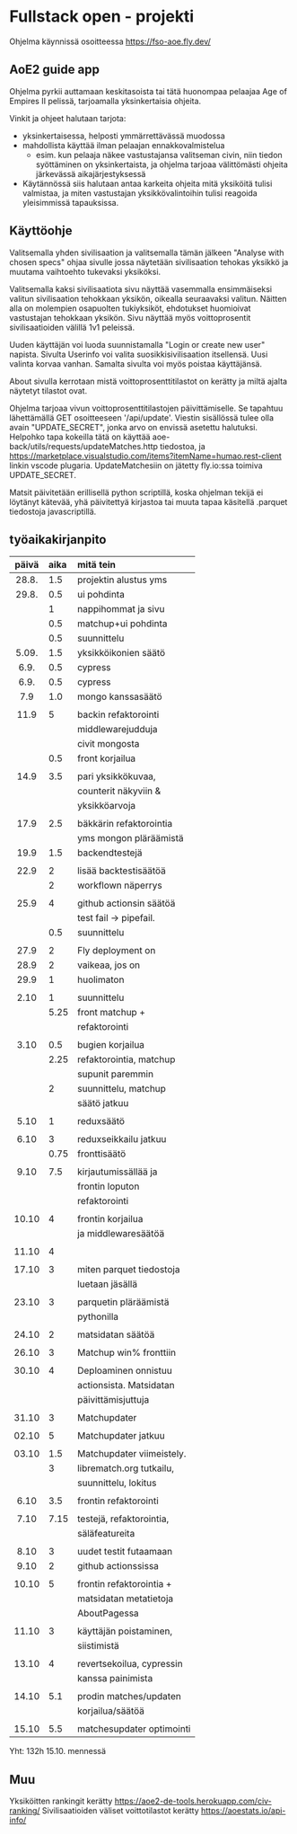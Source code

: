 # Fullstack open - projekti

Ohjelma käynnissä osoitteessa https://fso-aoe.fly.dev/

## AoE2 guide app

Ohjelma pyrkii auttamaan keskitasoista tai tätä huonompaa pelaajaa Age of Empires II pelissä, tarjoamalla yksinkertaisia ohjeita.

Vinkit ja ohjeet halutaan tarjota:

- yksinkertaisessa, helposti ymmärrettävässä muodossa
- mahdollista käyttää ilman pelaajan ennakkovalmistelua
  - esim. kun pelaaja näkee vastustajansa valitseman civin, niin tiedon syöttäminen on yksinkertaista, ja ohjelma tarjoaa välittömästi ohjeita järkevässä aikajärjestyksessä
- Käytännössä siis halutaan antaa karkeita ohjeita mitä yksiköitä tulisi valmistaa, ja miten vastustajan yksikkövalintoihin tulisi reagoida yleisimmissä tapauksissa.

## Käyttöohje

Valitsemalla yhden sivilisaation ja valitsemalla tämän jälkeen "Analyse with chosen specs" ohjaa sivulle jossa näytetään sivilisaation tehokas yksikkö ja muutama vaihtoehto tukevaksi yksiköksi.

Valitsemalla kaksi sivilisaatiota sivu näyttää vasemmalla ensimmäiseksi valitun sivilisaation tehokkaan yksikön, oikealla seuraavaksi valitun. Näitten alla on molempien osapuolten tukiyksiköt, ehdotukset huomioivat vastustajan tehokkaan yksikön. Sivu näyttää myös voittoprosentit sivilisaatioiden välillä 1v1 peleissä.

Uuden käyttäjän voi luoda suunnistamalla "Login or create new user" napista. Sivulta Userinfo voi valita suosikkisivilisaation itsellensä. Uusi valinta korvaa vanhan. Samalta sivulta voi myös poistaa käyttäjänsä.

About sivulla kerrotaan mistä voittoprosenttitilastot on kerätty ja miltä ajalta näytetyt tilastot ovat.

Ohjelma tarjoaa vivun voittoprosenttitilastojen päivittämiselle. Se tapahtuu lähettämällä GET osoitteeseen '/api/update'. Viestin sisällössä tulee olla avain "UPDATE_SECRET", jonka arvo on envissä asetettu halutuksi. Helpohko tapa kokeilla tätä on käyttää aoe-back/utils/requests/updateMatches.http tiedostoa, ja https://marketplace.visualstudio.com/items?itemName=humao.rest-client linkin vscode plugaria. UpdateMatchesiin on jätetty fly.io:ssa toimiva UPDATE_SECRET.

Matsit päivitetään erillisellä python scriptillä, koska ohjelman tekijä ei löytänyt kätevää, yhä päivitettyä kirjastoa tai muuta tapaa käsitellä .parquet tiedostoja javascriptillä.

## työaikakirjanpito

| päivä | aika | mitä tein                 |
| :---: | :--- | :------------------------ |
| 28.8. | 1.5  | projektin alustus yms     |
| 29.8. | 0.5  | ui pohdinta               |
|       | 1    | nappihommat ja sivu       |
|       | 0.5  | matchup+ui pohdinta       |
|       | 0.5  | suunnittelu               |
| 5.09. | 1.5  | yksikköikonien säätö      |
| 6.9.  | 0.5  | cypress                   |
| 6.9.  | 0.5  | cypress                   |
|  7.9  | 1.0  | mongo kanssasäätö         |
|       |      |                           |
| 11.9  | 5    | backin refaktorointi      |
|       |      | middlewarejudduja         |
|       |      | civit mongosta            |
|       | 0.5  | front korjailua           |
|       |      |                           |
| 14.9  | 3.5  | pari yksikkökuvaa,        |
|       |      | counterit näkyviin &      |
|       |      | yksikköarvoja             |
|       |      |                           |
| 17.9  | 2.5  | bäkkärin refaktorointia   |
|       |      | yms mongon pläräämistä    |
| 19.9  | 1.5  | backendtestejä            |
|       |      |                           |
| 22.9  | 2    | lisää backtestisäätöä     |
|       | 2    | workflown näperrys        |
|       |      |                           |
| 25.9  | 4    | github actionsin säätöä   |
|       |      | test fail -> pipefail.    |
|       | 0.5  | suunnittelu               |
|       |      |                           |
| 27.9  | 2    | Fly deployment on         |
| 28.9  | 2    | vaikeaa, jos on           |
| 29.9  | 1    | huolimaton                |
|       |      |                           |
| 2.10  | 1    | suunnittelu               |
|       | 5.25 | front matchup +           |
|       |      | refaktorointi             |
|       |      |                           |
| 3.10  | 0.5  | bugien korjailua          |
|       | 2.25 | refaktorointia, matchup   |
|       |      | supunit paremmin          |
|       | 2    | suunnittelu, matchup      |
|       |      | säätö jatkuu              |
|       |      |                           |
| 5.10  | 1    | reduxsäätö                |
|       |      |                           |
| 6.10  | 3    | reduxseikkailu jatkuu     |
|       | 0.75 | fronttisäätö              |
|       |      |                           |
| 9.10  | 7.5  | kirjautumissällää ja      |
|       |      | frontin loputon           |
|       |      | refaktorointi             |
|       |      |                           |
| 10.10 | 4    | frontin korjailua         |
|       |      | ja middlewaresäätöä       |
|       |      |                           |
| 11.10 | 4    |                           |
|       |      |                           |
| 17.10 | 3    | miten parquet tiedostoja  |
|       |      | luetaan jäsällä           |
|       |      |                           |
| 23.10 | 3    | parquetin pläräämistä     |
|       |      | pythonilla                |
|       |      |                           |
| 24.10 | 2    | matsidatan säätöä         |
|       |      |                           |
| 26.10 | 3    | Matchup win% fronttiin    |
|       |      |                           |
| 30.10 | 4    | Deploaminen onnistuu      |
|       |      | actionsista. Matsidatan   |
|       |      | päivittämisjuttuja        |
|       |      |                           |
| 31.10 | 3    | Matchupdater              |
|       |      |                           |
| 02.10 | 5    | Matchupdater jatkuu       |
|       |      |                           |
| 03.10 | 1.5  | Matchupdater viimeistely. |
|       | 3    | librematch.org tutkailu,  |
|       |      | suunnittelu, lokitus      |
|       |      |                           |
| 6.10  | 3.5  | frontin refaktorointi     |
|       |      |                           |
| 7.10  | 7.15 | testejä, refaktorointia,  |
|       |      | säläfeatureita            |
|       |      |                           |
| 8.10  | 3    | uudet testit futaamaan    |
| 9.10  | 2    | github actionssissa       |
|       |      |                           |
| 10.10 | 5    | frontin refaktorointia +  |
|       |      | matsidatan metatietoja    |
|       |      | AboutPagessa              |
|       |      |                           |
| 11.10 | 3    | käyttäjän poistaminen,    |
|       |      | siistimistä               |
|       |      |                           |
| 13.10 | 4    | revertsekoilua, cypressin |
|       |      | kanssa painimista         |
|       |      |                           |
| 14.10 | 5.1  | prodin matches/updaten    |
|       |      | korjailua/säätöä          |
|       |      |                           |
| 15.10 | 5.5  | matchesupdater optimointi |

Yht: 132h 15.10. mennessä

## Muu

Yksiköitten rankingit kerätty https://aoe2-de-tools.herokuapp.com/civ-ranking/
Sivilisaatioiden väliset voittotilastot kerätty https://aoestats.io/api-info/
